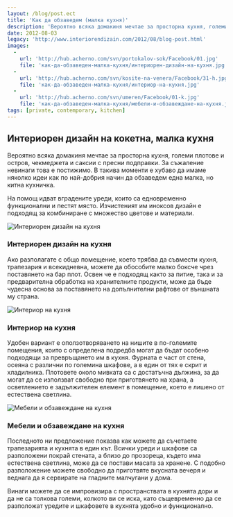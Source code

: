 ```yaml
---
layout: /blog/post.ect
title: 'Как да обзаведем (малка кухня)'
description: 'Вероятно всяка домакиня мечтае за просторна кухня, големи плотове и остров, чекмеджета и саксии с пресни подправки. За съжаление невинаги това е постижимо. В такива моменти е хубаво да имаме няколко идеи как по най-добрия начин да обзаведем една малка, но китна кухничка.'
date: 2012-08-03
legacy: 'http://www.interiorendizain.com/2012/08/blog-post.html'
images:
  -
    url: 'http://hub.acherno.com/svn/portokalov-sok/Facebook/01.jpg'
    file: 'как-да-обзаведен-малка-кухня/интериорен-дизайн-на-кухня.jpg'
  -
    url: 'http://hub.acherno.com/svn/kosite-na-venera/Facebook/31-h.jpg'
    file: 'как-да-обзаведен-малка-кухня/интериор-на-кухня.jpg'
  -
    url: 'http://hub.acherno.com/svn/umeren/Facebook/01-k.jpg'
    file: 'как-да-обзаведен-малка-кухня/мебели-и-обзавеждане-на-кухня.jpg'
tags: [private, contemporary, kitchen]
---
```

## **Интериорен дизайн** на кокетна, **малка кухня**
Вероятно всяка домакиня мечтае за просторна кухня, големи плотове и остров, чекмеджета и саксии с пресни подправки. За съжаление невинаги това е постижимо. В такива моменти е хубаво да имаме няколко идеи как по най-добрия начин да обзаведем една малка, но китна кухничка.

На помощ идват вградените уреди, които са едновременно функционални и пестят място. Изчистеният им иноксов дизайн е подходящ за комбиниране с множество цветове и материали.

![Интериорен дизайн на кухня](как-да-обзаведен-малка-кухня/интериорен-дизайн-на-кухня.jpg)
### Интериорен дизайн на **кухня**

Ако разполагате с общо помещение, което трябва да съвмести кухня, трапезария и всекидневна, можете да обособите малко боксче чрез поставянето на бар плот. Освен че е подходящ както за питие, така и за предварителна обработка на хранителните продукти, може да бъде чудесна основа за поставянето на допълнителни рафтове от външната му страна.

![Интериор на кухня](как-да-обзаведен-малка-кухня/интериор-на-кухня.jpg)
### Интериор на **кухня**

Удобен вариант е оползотворяването на нишите в по-големите помещения, които с определена подредба могат да бъдат особено подходящи за превръщането им в кухня. Фурната е част от стена, осеяна с различни по големина шкафове, а в един от тях е скрит и хладилника. Плотовете около мивката са с достатъчна дължина, за да могат да се използват свободно при приготвянето на храна, а осветлението е задължителен елемент в помещение, което е лишено от естествена светлина.

![Мебели и обзавеждане на кухня](как-да-обзаведен-малка-кухня/мебели-и-обзавеждане-на-кухня.jpg)
### Мебели и обзавеждане на **кухня**

Последното ни предложение показва как можете да съчетаете трапезарията и кухнята в един кът. Всички уреди и шкафове са разположени покрай стената, а близо до прозореца, където има естествена светлина, може да се постави масата за хранене. С подобно разположение можете свободно да приготвяте вкусната вечеря и веднага да я сервирате на гладните малчугани у дома.

Винаги можете да се импровизира с пространствата в кухнята дори и да не са толкова големи, колкото ви се иска, като същевременно да се разположат уредите и шкафовете в кухнята удобно и функционално.